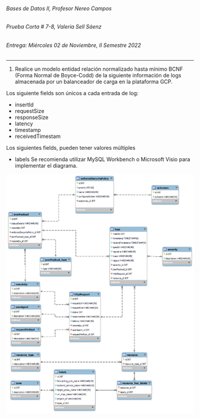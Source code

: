 ###### Bases de Datos II, Profesor Nereo Campos
###### Prueba Corta # 7-8, Valeria Sell Sáenz
###### Entrega: Miércoles 02 de Noviembre, II Semestre 2022

----

1. Realice un modelo entidad relación normalizado hasta mínimo BCNF (Forma Normal
de Boyce-Codd) de la siguiente información de logs almacenada por un
balanceador de carga en la plataforma GCP. 

Los siguiente fields son únicos a cada entrada de log:
- insertId
- requestSize
- responseSize
- latency
- timestamp
- receivedTimestam

Los siguientes fields, pueden tener valores múltiples
- labels
Se recomienda utilizar MySQL Workbench o Microsoft Visio para implementar el diagrama.

![](pc78.png)